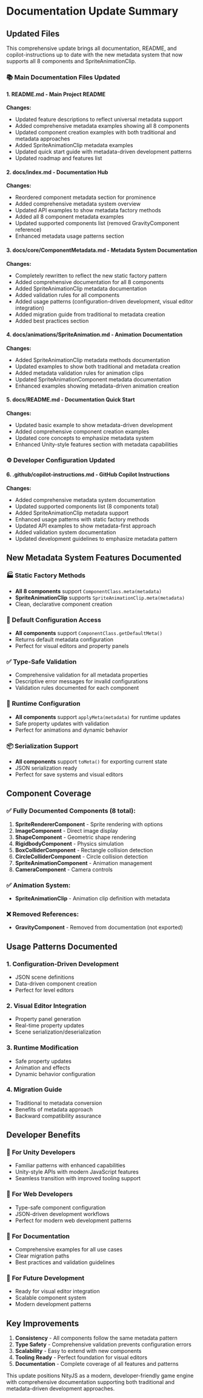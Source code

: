 # Documentation Update Summary

## Updated Files

This comprehensive update brings all documentation, README, and copilot-instructions up to date with the new metadata system that now supports all 8 components and SpriteAnimationClip.

### 📚 Main Documentation Files Updated

#### 1. **README.md** - Main Project README
**Changes:**
- Updated feature descriptions to reflect universal metadata support
- Added comprehensive metadata examples showing all 8 components
- Updated component creation examples with both traditional and metadata approaches
- Added SpriteAnimationClip metadata examples
- Updated quick start guide with metadata-driven development patterns
- Updated roadmap and features list

#### 2. **docs/index.md** - Documentation Hub
**Changes:**
- Reordered component metadata section for prominence
- Added comprehensive metadata system overview
- Updated API examples to show metadata factory methods
- Added all 8 component metadata examples
- Updated supported components list (removed GravityComponent reference)
- Enhanced metadata usage patterns section

#### 3. **docs/core/ComponentMetadata.md** - Metadata System Documentation
**Changes:**
- Completely rewritten to reflect the new static factory pattern
- Added comprehensive documentation for all 8 components
- Added SpriteAnimationClip metadata documentation
- Added validation rules for all components
- Added usage patterns (configuration-driven development, visual editor integration)
- Added migration guide from traditional to metadata creation
- Added best practices section

#### 4. **docs/animations/SpriteAnimation.md** - Animation Documentation
**Changes:**
- Added SpriteAnimationClip metadata methods documentation
- Updated examples to show both traditional and metadata creation
- Added metadata validation rules for animation clips
- Updated SpriteAnimationComponent metadata documentation
- Enhanced examples showing metadata-driven animation creation

#### 5. **docs/README.md** - Documentation Quick Start
**Changes:**
- Updated basic example to show metadata-driven development
- Added comprehensive component creation examples
- Updated core concepts to emphasize metadata system
- Enhanced Unity-style features section with metadata capabilities

### ⚙️ Developer Configuration Updated

#### 6. **.github/copilot-instructions.md** - GitHub Copilot Instructions
**Changes:**
- Added comprehensive metadata system documentation
- Updated supported components list (8 components total)
- Added SpriteAnimationClip metadata support
- Enhanced usage patterns with static factory methods
- Updated API examples to show metadata-first approach
- Added validation system documentation
- Updated development guidelines to emphasize metadata pattern

## New Metadata System Features Documented

### 🏭 Static Factory Methods
- **All 8 components** support `ComponentClass.meta(metadata)` 
- **SpriteAnimationClip** supports `SpriteAnimationClip.meta(metadata)`
- Clean, declarative component creation

### 🔧 Default Configuration Access
- **All components** support `ComponentClass.getDefaultMeta()`
- Returns default metadata configuration
- Perfect for visual editors and property panels

### ✅ Type-Safe Validation
- Comprehensive validation for all metadata properties
- Descriptive error messages for invalid configurations
- Validation rules documented for each component

### 🔄 Runtime Configuration
- **All components** support `applyMeta(metadata)` for runtime updates
- Safe property updates with validation
- Perfect for animations and dynamic behavior

### 📦 Serialization Support
- **All components** support `toMeta()` for exporting current state
- JSON serialization ready
- Perfect for save systems and visual editors

## Component Coverage

### ✅ Fully Documented Components (8 total):
1. **SpriteRendererComponent** - Sprite rendering with options
2. **ImageComponent** - Direct image display
3. **ShapeComponent** - Geometric shape rendering
4. **RigidbodyComponent** - Physics simulation
5. **BoxColliderComponent** - Rectangle collision detection
6. **CircleColliderComponent** - Circle collision detection  
7. **SpriteAnimationComponent** - Animation management
8. **CameraComponent** - Camera controls

### ✅ Animation System:
- **SpriteAnimationClip** - Animation clip definition with metadata

### ❌ Removed References:
- **GravityComponent** - Removed from documentation (not exported)

## Usage Patterns Documented

### 1. **Configuration-Driven Development**
- JSON scene definitions
- Data-driven component creation
- Perfect for level editors

### 2. **Visual Editor Integration** 
- Property panel generation
- Real-time property updates
- Scene serialization/deserialization

### 3. **Runtime Modification**
- Safe property updates
- Animation and effects
- Dynamic behavior configuration

### 4. **Migration Guide**
- Traditional to metadata conversion
- Benefits of metadata approach
- Backward compatibility assurance

## Developer Benefits

### 🎯 **For Unity Developers**
- Familiar patterns with enhanced capabilities
- Unity-style APIs with modern JavaScript features
- Seamless transition with improved tooling support

### 🔧 **For Web Developers**
- Type-safe component configuration
- JSON-driven development workflows
- Perfect for modern web development patterns

### 📝 **For Documentation**
- Comprehensive examples for all use cases
- Clear migration paths
- Best practices and validation guidelines

### 🚀 **For Future Development**
- Ready for visual editor integration
- Scalable component system
- Modern development patterns

## Key Improvements

1. **Consistency** - All components follow the same metadata pattern
2. **Type Safety** - Comprehensive validation prevents configuration errors  
3. **Scalability** - Easy to extend with new components
4. **Tooling Ready** - Perfect foundation for visual editors
5. **Documentation** - Complete coverage of all features and patterns

This update positions NityJS as a modern, developer-friendly game engine with comprehensive documentation supporting both traditional and metadata-driven development approaches.
